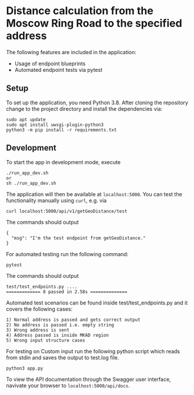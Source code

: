 # Distance calculation from the Moscow Ring Road to the specified address

The following features are included in the application:

* Usage of endpoint blueprints
* Automated endpoint tests via pytest

## Setup

To set up the application, you need Python 3.8. After cloning the repository change to the project directory and install the dependencies via:

```
sudo apt update
sudo apt install uwsgi-plugin-python3
python3 -m pip install -r requirements.txt
```

## Development

To start the app in development mode, execute

```
./run_app_dev.sh
or
sh ./run_app_dev.sh
```

The application will then be available at `localhost:5000`. You can test the functionality manually using `curl`, e.g. via

```
curl localhost:5000/api/v1/getGeoDistance/test
```

The commands should output

```
{
  "msg": "I'm the test endpoint from getGeoDistance."
}
```

For automated testing run the following command:

```
pytest
```

The commands should output

```
test/test_endpoints.py ....
============= 8 passed in 2.58s ==============
```

Automated test scenarios can be found inside test/test_endpoints.py and it covers the following cases:

```
1) Normal address is passed and gets correct output
2) No address is passed i.e. empty string
3) Wrong address is sent
4) Address passed is inside MKAD region
5) Wrong input structure cases
```

For testing on Custom input run the following python script which reads from stdin and saves the output to test.log file.

```
python3 app.py
```

To view the API documentation through the Swagger user interface, navivate your browser to `localhost:5000/api/docs`. 
